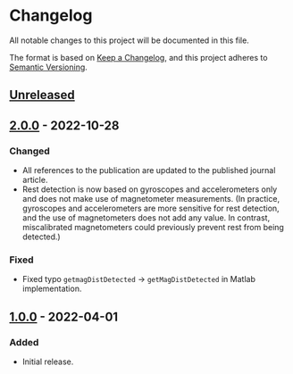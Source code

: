 <!--
SPDX-FileCopyrightText: 2021 Daniel Laidig <laidig@control.tu-berlin.de>

SPDX-License-Identifier: MIT

Sections:
### Added (for new features)
### Changed (for changes in existing functionality)
### Deprecated (for soon-to-be removed features)
### Removed (for now removed features)
### Fixed (for any bug fixes)
### Security (in case of vulnerabilities)
-->
# Changelog
All notable changes to this project will be documented in this file.

The format is based on [Keep a Changelog](https://keepachangelog.com/en/1.0.0/),
and this project adheres to [Semantic Versioning](https://semver.org/spec/v2.0.0.html).

## [Unreleased]

## [2.0.0] - 2022-10-28
### Changed
- All references to the publication are updated to the published journal article.
- Rest detection is now based on gyroscopes and accelerometers only and does not make use of magnetometer measurements.
  (In practice, gyroscopes and accelerometers are more sensitive for rest detection, and the use of magnetometers does
  not add any value. In contrast, miscalibrated magnetometers could previously prevent rest from being detected.)
### Fixed
- Fixed typo `getmagDistDetected` -> `getMagDistDetected` in Matlab implementation.

## [1.0.0] - 2022-04-01
### Added
- Initial release.

[Unreleased]: https://github.com/dlaidig/vqf/compare/v2.0.0...HEAD
[2.0.0]: https://github.com/dlaidig/qmt/compare/v1.0.0...v2.0.0
[1.0.0]: https://github.com/dlaidig/vqf/releases/tag/v1.0.0
